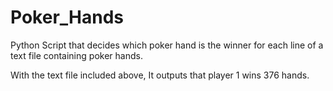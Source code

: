 # Poker_Hands
Python Script that decides which poker hand is the winner for each line of a text file containing poker hands. 

With the text file included above, It outputs that player 1 wins 376 hands.
